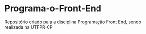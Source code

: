 # Programa-o-Front-End
Repositório criado para a disciplina Programação Front End, sendo realizada na UTFPR-CP
